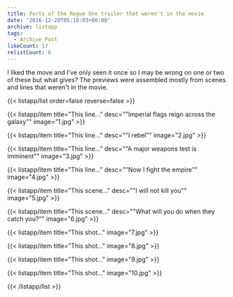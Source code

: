 ```yaml
---
title: Parts of the Rogue One trailer that weren't in the movie
date: '2016-12-20T05:18:03+00:00'
archive: listapp
tags: 
  - Archive Post
likeCount: 17
relistCount: 0
---
```


I liked the move and I've only seen it once so I may be wrong on one or two of these but what gives? The previews were assembled mostly from scenes and lines that weren't in the movie.

<!--more-->

{{< listapp/list order=false reverse=false >}}

   {{< listapp/item title="This line..."
      desc="\"Imperial flags reign across the galaxy\""
      image="1.jpg" >}}

   {{< listapp/item title="This line..."
      desc="\"I rebel\""
      image="2.jpg" >}}

   {{< listapp/item title="This line..."
      desc="\"A major weapons test is imminent\""
      image="3.jpg" >}}

   {{< listapp/item title="This line..."
      desc="\"Now I fight the empire\""
      image="4.jpg" >}}

   {{< listapp/item title="This scene..."
      desc="\"I will not kill you\""
      image="5.jpg" >}}

   {{< listapp/item title="This scene..."
      desc="\"What will you do when they catch you?\""
      image="6.jpg" >}}

   {{< listapp/item title="This shot..."
      image="7.jpg" >}}

   {{< listapp/item title="This shot..."
      image="8.jpg" >}}

   {{< listapp/item title="This shot..."
      image="9.jpg" >}}

   {{< listapp/item title="This shot..."
      image="10.jpg" >}}

{{< /listapp/list >}}
